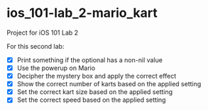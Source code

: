 
# ios_101-lab_2-mario_kart
Project for iOS 101 Lab 2

For this second lab:

- [x] Print something if the optional has a non-nil value
- [x] Use the powerup on Mario
- [x] Decipher the mystery box and apply the correct effect
- [x] Show the correct number of karts based on the applied setting
- [x] Set the correct kart size based on the applied setting
- [x] Set the correct speed based on the applied setting
